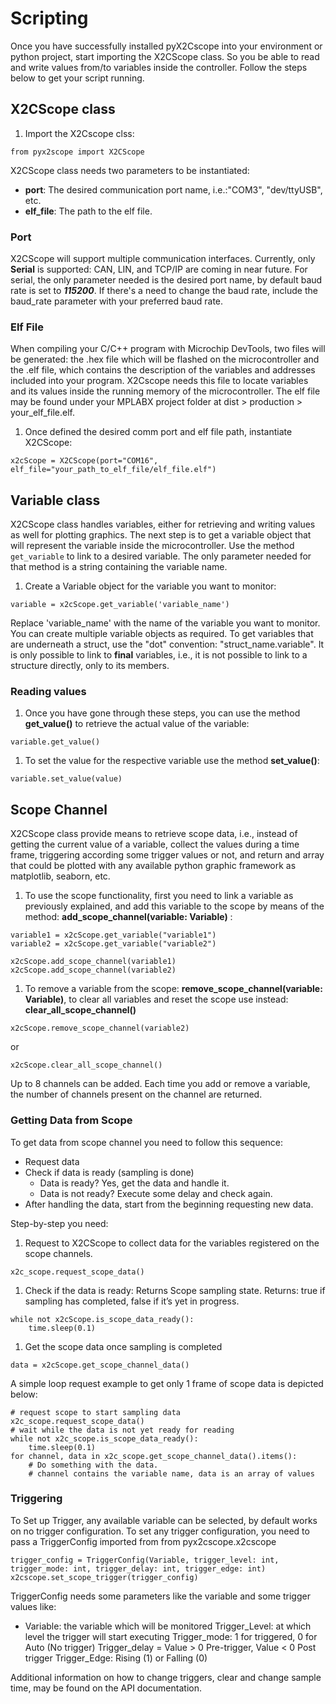# Scripting

Once you have successfully installed pyX2Cscope into your environment or python project,
start importing the X2CScope class. So you be able to read and write values from/to variables 
inside the controller. Follow the steps below to get your script running.

## X2CScope class

1. Import the X2Cscope clss:
```
from pyx2scope import X2CScope
``` 

X2CScope class needs two parameters to be instantiated:
- **port**: The desired communication port name, i.e.:"COM3", "dev/ttyUSB", etc.
- **elf_file**: The path to the elf file. 

### Port
X2CScope will support multiple communication interfaces. Currently, only **Serial** is supported: CAN, LIN, 
and TCP/IP are coming in near future. For serial, the only parameter needed is the desired port name, by 
default baud rate is set to **_115200_**. If there's a need to change the baud rate, include the baud_rate 
parameter with your preferred baud rate.

### Elf File
When compiling your C/C++ program with Microchip DevTools, two files will be generated: the .hex file which
will be flashed on the microcontroller and the .elf file, which contains the description of the variables
and addresses included into your program. X2Cscope needs this file to locate variables and its values inside
the running memory of the microcontroller. The elf file may be found under your MPLABX project folder at 
dist > production > your_elf_file.elf.

1. Once defined the desired comm port and elf file path, instantiate X2CScope:

```
x2cScope = X2CScope(port="COM16", elf_file="your_path_to_elf_file/elf_file.elf")
```  

## Variable class

X2CScope class handles variables, either for retrieving and writing values as well for plotting graphics.
The next step is to get a variable object that will represent the variable inside the microcontroller.
Use the method `get_variable` to link to a desired variable. The only parameter needed for that method
is a string containing the variable name. 

1. Create a Variable object for the variable you want to monitor:
```
variable = x2cScope.get_variable('variable_name')
```
Replace 'variable_name' with the name of the variable you want to monitor. You can create multiple variable 
objects as required. To get variables that are underneath a struct, use the "dot" convention: 
"struct_name.variable". It is only possible to link to **final** variables, i.e., it is not possible to
link to a structure directly, only to its members.

### Reading values

1. Once you have gone through these steps, you can use the method **get_value()** to retrieve the actual 
value of the variable:
``` 
variable.get_value() 
```
1. To set the value for the respective variable use the method **set_value()**:
```
variable.set_value(value)
```
## Scope Channel

X2CScope class provide means to retrieve scope data, i.e., instead of getting the current value of
a variable, collect the values during a time frame, triggering according some trigger values or not,
and return and array that could be plotted with any available python graphic framework as matplotlib,
seaborn, etc.  
 
1. To use the scope functionality, first you need to link a variable as previously explained, and 
add this variable to the scope by means of the method: **add_scope_channel(variable: Variable)** : 
```
variable1 = x2cScope.get_variable("variable1")
variable2 = x2cScope.get_variable("variable2")

x2cScope.add_scope_channel(variable1)
x2cScope.add_scope_channel(variable2)
```

1. To remove a variable from the scope: **remove_scope_channel(variable: Variable)**, to clear all
variables and reset the scope use instead: **clear_all_scope_channel()**
```
x2cScope.remove_scope_channel(variable2)
```
or 
```
x2cScope.clear_all_scope_channel()
```

Up to 8 channels can be added. Each time you add or remove a variable, the number of channels present
on the channel are returned. 

### Getting Data from Scope

To get data from scope channel you need to follow this sequence:

* Request data
* Check if data is ready (sampling is done)
    * Data is ready? Yes, get the data and handle it.
    * Data is not ready? Execute some delay and check again.
* After handling the data, start from the beginning requesting new data.

Step-by-step you need:

1. Request to X2CScope to collect data for the variables registered on the scope channels.  
```
x2c_scope.request_scope_data()
```

1. Check if the data is ready: 
Returns Scope sampling state. Returns: true if sampling has completed, false if it’s yet in progress.  
```
while not x2cScope.is_scope_data_ready():
    time.sleep(0.1)
```
1. Get the scope data once sampling is completed
```
data = x2cScope.get_scope_channel_data()
```

A simple loop request example to get only 1 frame of scope data is depicted below:
```
# request scope to start sampling data
x2c_scope.request_scope_data()
# wait while the data is not yet ready for reading
while not x2c_scope.is_scope_data_ready():
    time.sleep(0.1)
for channel, data in x2c_scope.get_scope_channel_data().items():
    # Do something with the data. 
    # channel contains the variable name, data is an array of values 
```

### Triggering 

To Set up Trigger, any available variable can be selected, by default works on no trigger configuration.
To set any trigger configuration, you need to pass a TriggerConfig imported from from pyx2cscope.x2cscope
```
trigger_config = TriggerConfig(Variable, trigger_level: int, trigger_mode: int, trigger_delay: int, trigger_edge: int)
x2cscope.set_scope_trigger(trigger_config)
```

TriggerConfig needs some parameters like the variable and some trigger values like:

* Variable: the variable which will be monitored
Trigger_Level: at which level the trigger will start executing
Trigger_mode: 1 for triggered, 0 for Auto (No trigger)
Trigger_delay = Value > 0 Pre-trigger, Value < 0 Post trigger
Trigger_Edge: Rising (1) or Falling (0)

Additional information on how to change triggers, clear and change sample time, may be
found on the API documentation.

